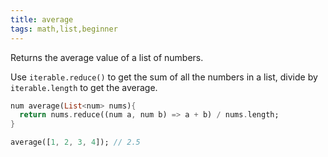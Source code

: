 ```yaml
---
title: average
tags: math,list,beginner
---
```


Returns the average value of a list of numbers.

Use `iterable.reduce()` to get the sum of all the numbers in a list, divide by `iterable.length` to get the average.

```dart
num average(List<num> nums){
  return nums.reduce((num a, num b) => a + b) / nums.length;
}
```

```dart
average([1, 2, 3, 4]); // 2.5
```
